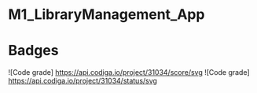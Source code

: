 # M1_LibraryManagement_App

# Badges
![Code grade] https://api.codiga.io/project/31034/score/svg
![Code grade] https://api.codiga.io/project/31034/status/svg

